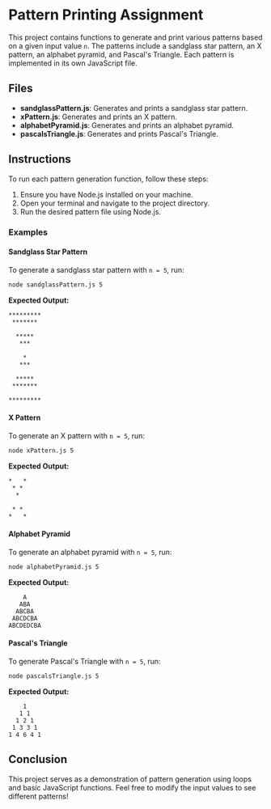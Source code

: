 # Pattern Printing Assignment

This project contains functions to generate and print various patterns based on a given input value `n`. The patterns include a sandglass star pattern, an X pattern, an alphabet pyramid, and Pascal's Triangle. Each pattern is implemented in its own JavaScript file.

## Files

- **sandglassPattern.js**: Generates and prints a sandglass star pattern.
- **xPattern.js**: Generates and prints an X pattern.
- **alphabetPyramid.js**: Generates and prints an alphabet pyramid.
- **pascalsTriangle.js**: Generates and prints Pascal's Triangle.

## Instructions

To run each pattern generation function, follow these steps:

1. Ensure you have Node.js installed on your machine.
2. Open your terminal and navigate to the project directory.
3. Run the desired pattern file using Node.js.

### Examples

#### Sandglass Star Pattern

To generate a sandglass star pattern with `n = 5`, run:

```bash
node sandglassPattern.js 5
```

**Expected Output:**

```
*********
 *******

  *****
   ***

    *
   ***

  *****
 *******

*********
```

#### X Pattern

To generate an X pattern with `n = 5`, run:

```bash
node xPattern.js 5
```

**Expected Output:**

```
*   *
 * *
  *

 * *
*   *
```

#### Alphabet Pyramid

To generate an alphabet pyramid with `n = 5`, run:

```bash
node alphabetPyramid.js 5
```

**Expected Output:**

```
    A
   ABA
  ABCBA
 ABCDCBA
ABCDEDCBA
```

#### Pascal's Triangle

To generate Pascal's Triangle with `n = 5`, run:

```bash
node pascalsTriangle.js 5
```

**Expected Output:**

```
    1
   1 1
  1 2 1
 1 3 3 1
1 4 6 4 1
```

## Conclusion

This project serves as a demonstration of pattern generation using loops and basic JavaScript functions. Feel free to modify the input values to see different patterns!
